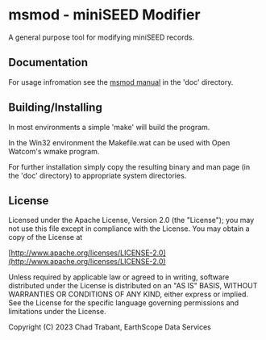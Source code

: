 # msmod - miniSEED Modifier

A general purpose tool for modifying miniSEED records.

## Documentation

For usage infromation see the [msmod manual](doc/msmod.md) in the
'doc' directory.

## Building/Installing

In most environments a simple 'make' will build the program.

In the Win32 environment the Makefile.wat can be used with Open
Watcom's wmake program.

For further installation simply copy the resulting binary and man page
(in the 'doc' directory) to appropriate system directories.

## License

Licensed under the Apache License, Version 2.0 (the "License");
you may not use this file except in compliance with the License.
You may obtain a copy of the License at

[http://www.apache.org/licenses/LICENSE-2.0](http://www.apache.org/licenses/LICENSE-2.0)

Unless required by applicable law or agreed to in writing, software
distributed under the License is distributed on an "AS IS" BASIS,
WITHOUT WARRANTIES OR CONDITIONS OF ANY KIND, either express or implied.
See the License for the specific language governing permissions and
limitations under the License.

Copyright (C) 2023 Chad Trabant, EarthScope Data Services
